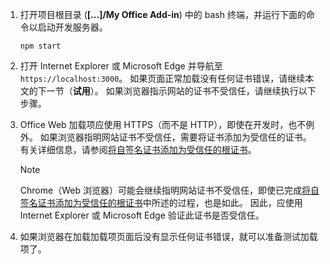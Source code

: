 1. 打开项目根目录 (**[...]/My Office Add-in**) 中的 bash 终端，并运行下面的命令以启动开发服务器。

    ```command&nbsp;line
    npm start
    ```

2. 打开 Internet Explorer 或 Microsoft Edge 并导航至 `https://localhost:3000`。 如果页面正常加载没有任何证书错误，请继续本文的下一节（**试用**）。 如果浏览器指示网站的证书不受信任，请继续执行以下步骤。

3. Office Web 加载项应使用 HTTPS（而不是 HTTP），即使在开发时，也不例外。 如果浏览器指明网站证书不受信任，需要将证书添加为受信任的证书。 有关详细信息，请参阅[将自签名证书添加为受信任的根证书](https://github.com/OfficeDev/generator-office/blob/master/src/docs/ssl.md)。

    > [!NOTE]
    > Chrome（Web 浏览器）可能会继续指明网站证书不受信任，即使已完成[将自签名证书添加为受信任的根证书](https://github.com/OfficeDev/generator-office/blob/master/src/docs/ssl.md)中所述的过程，也是如此。 因此，应使用 Internet Explorer 或 Microsoft Edge 验证此证书是否受信任。 

4. 如果浏览器在加载加载项页面后没有显示任何证书错误，就可以准备测试加载项了。
